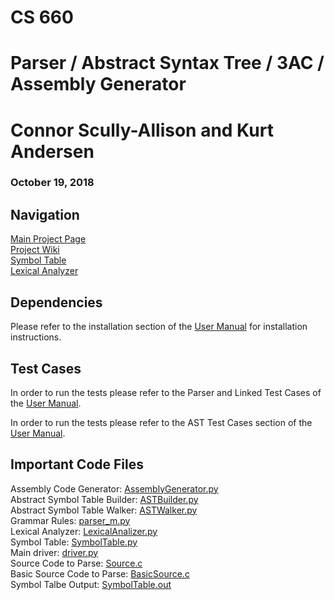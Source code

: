 # CS 660
# Parser / Abstract Syntax Tree / 3AC / Assembly Generator

# Connor Scully-Allison and Kurt Andersen
### October 19, 2018

## Navigation
[Main Project Page](https://github.com/cscully-allison/C_Compilier)<br>
[Project Wiki](https://github.com/cscully-allison/C_Compilier/wiki/CS-660:-Connor-Scully-Allison-and-Kurt-Andersen)<br>
[Symbol Table](../SymbolTable)<br>
[Lexical Analyzer](../LexicalAnalizer)<br>



## Dependencies
Please refer to the installation section of the [User Manual](https://github.com/cscully-allison/C_Compilier/wiki/User-Manual#build) for installation instructions.

## Test Cases
In order to run the tests please refer to the Parser and Linked Test Cases of the [User Manual](https://github.com/cscully-allison/C_Compilier/wiki/User-Manual#parser).

In order to run the tests please refer to the AST Test Cases section of the [User Manual](https://github.com/cscully-allison/C_Compilier/wiki/User-Manual#AST).

## Important Code Files
Assembly Code Generator: [AssemblyGenerator.py](AssemblyGenerator.py)<br>
Abstract Symbol Table Builder: [ASTBuilder.py](ASTBuilder.py)<br>
Abstract Symbol Table Walker: [ASTWalker.py](ASTWalker.py)<br>
Grammar Rules: [parser_m.py](Parser_M.py)<br>
Lexical Analyzer: [LexicalAnalizer.py](LexicalAnalizer.py)<br>
Symbol Table: [SymbolTable.py](SymbolTable.py)<br>
Main driver: [driver.py](driver.py)<br>
Source Code to Parse: [Source.c](Source.c)<br>
Basic Source Code to Parse: [BasicSource.c](BasicSource.c)<br>
Symbol Talbe Output: [SymbolTable.out](SymbolTable.out)<br>
